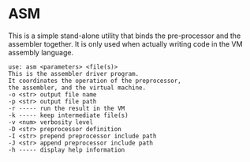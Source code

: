 # ASM
This is a simple stand-alone utility that binds the pre-processor and the assembler together. It is only used when actually writing code in the VM assembly language.

```
use: asm <parameters> <file(s)>
This is the assembler driver program.
It coordinates the operation of the preprocessor,
the assembler, and the virtual machine.
-o <str> output file name
-p <str> output file path
-r ----- run the result in the VM
-k ----- keep intermediate file(s)
-v <num> verbosity level
-D <str> preprocessor definition
-I <str> prepend preprocessor include path
-J <str> append preprocessor include path
-h ----- display help information
```
